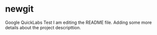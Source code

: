 # newgit
Google QuickLabs Test
I am editing the README file. Adding some more details about the project descripttion.

